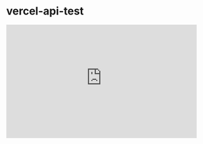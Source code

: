 # vercel-api-test

<iframe src="https://vercel-api-test-rho.vercel.app/api/basic?chienhsianghung" title="W3Schools Free Online Web Tutorials" width="100%" height="300" style="border:none;">
</iframe>